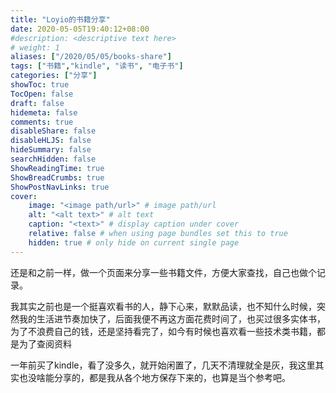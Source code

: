 ```yaml
---
title: "Loyio的书籍分享"
date: 2020-05-05T19:40:12+08:00
#description: <descriptive text here>
# weight: 1
aliases: ["/2020/05/05/books-share"]
tags: ["书籍","kindle", "读书", "电子书"]
categories: ["分享"]
showToc: true
TocOpen: false
draft: false
hidemeta: false
comments: true
disableShare: false
disableHLJS: false
hideSummary: false
searchHidden: false
ShowReadingTime: true
ShowBreadCrumbs: true
ShowPostNavLinks: true
cover:
    image: "<image path/url>" # image path/url
    alt: "<alt text>" # alt text
    caption: "<text>" # display caption under cover
    relative: false # when using page bundles set this to true
    hidden: true # only hide on current single page
---
```


还是和之前一样，做一个页面来分享一些书籍文件，方便大家查找，自己也做个记录。

我其实之前也是一个挺喜欢看书的人，静下心来，默默品读，也不知什么时候，突然我的生活进节奏加快了，后面我便不再这方面花费时间了，也买过很多实体书，为了不浪费自己的钱，还是坚持看完了，如今有时候也喜欢看一些技术类书籍，都是为了查阅资料



一年前买了kindle，看了没多久，就开始闲置了，几天不清理就全是灰，我这里其实也没啥能分享的，都是我从各个地方保存下来的，也算是当个参考吧。
